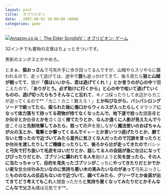 ```yaml
---
layout: post
title:  オブリビオン
date:   2007-08-01 10:00:00 +0900
categories: game
---
```


[![Amazon.co.jp： The Elder ScrollsIV：オブリビオン: ゲーム](http://ecx.images-amazon.com/images/I/51XwBRE8%2BPL._SY150_.jpg)](http://www.amazon.co.jp/dp/B000N5F1B0/)

32インチでも書物の文章はちょっときついです。

黒影のエンボスとかやめろ。

とまぁ、**猫おっさん**で弓矢片手に歩き回ってるんですが、山賊やらスリやらに襲われるので、走って逃げては、途中で**狼**も追っかけてきて、後ろ見たら**狼と山賊が戦ってて**、狼が「**僕はいいから、君は逃げてくれ！」**とか言うのが**心の中**で聞こえたので、「**ありがとう。必ず助けに行くから」**と心の中で呟いて逃げていくものの、逃げ切ったらもうそんなこと**忘れて**、キノコ採ったりして水辺からカニが迫ってくるので**「カニ！カニ！数えろ！」**とか叫びながら、バシバシロングソードで殴ってたら、殴られた後に傷口からウィルスが入ったらしく**マラリア**になって体力落ちて持ってる荷物が持てなくなったんで、地下道で拾った**頭蓋骨**とか**胸骨**とか**肋骨**とかを**泣く泣く**捨てたりとか、なんか遠くに人影が見えたんで**今度こそは**と先制攻撃してみたら、怒って**奇声を発しながら**魔法使いのおばちゃんが火の玉とか、電撃とか撃ってくるんで**ギャー**とか言いつつ逃げたりとか、勝てないと悟ったので近づいてみたら意外に気さくな人だったので冗談を言ったりとか**賄賂**を渡したりしてご機嫌とったりして、後ろから**狼**が走ってきたので**バシッ**と弓矢で打ち抜いて毛皮をはいだりとか、話してる人の会話が急に**敬語**になってびびったりだとか、ゴブリンに襲われてる人を**助けよう**と矢を放ったら、**その人に当たっちゃって**、目的を見失ったゴブリンが**こっちに**やってきたりだとかでかい変な**食虫植物**みたいなのに気持ち悪い木の実みたいなのがあって**弓矢ぶっさした**もののなんの反応もないので近づいて、調べてみたら、グリーヴとか金貨が出てきてどう考えてもこれ**人間食っただろ**と気持ち悪くなってみたりだとかそんなこんなで父さん**僕は元気です**。

